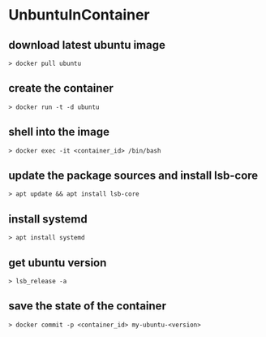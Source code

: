 # UnbuntuInContainer

## download latest ubuntu image
`> docker pull ubuntu`

## create the container
`> docker run -t -d ubuntu`

## shell into the image
`> docker exec -it <container_id> /bin/bash`

## update the package sources and install lsb-core 
`> apt update && apt install lsb-core`

## install systemd
`> apt install systemd`

## get ubuntu version
`> lsb_release -a`

## save the state of the container
`> docker commit -p <container_id> my-ubuntu-<version>`
